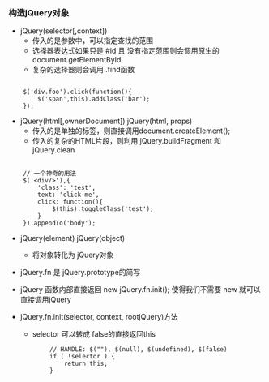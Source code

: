 ### 构造jQuery对象

+ jQuery(selector[,context])
	+ 传入的是参数中，可以指定查找的范围
	+ 选择器表达式如果只是 #id 且 没有指定范围则会调用原生的 document.getElementById
	+ 复杂的选择器则会调用 .find函数

```
	
	$('div.foo').click(function(){
		$('span',this).addClass('bar');
	});

```

+ jQuery(html[,ownerDocument])  jQuery(html, props)
	+ 传入的是单独的标签，则直接调用document.createElement();
	+ 传入的复杂的HTML片段，则利用 jQuery.buildFragment 和 jQuery.clean

```

	// 一个神奇的用法
	$('<div/>'),{
		'class': 'test',
		text: 'click me',
		click: function(){
			$(this).toggleClass('test');
		}
	}).appendTo('body');

```

+ jQuery(element) jQuery(object)
	+ 将对象转化为 jQuery对象

+ jQuery.fn 是 jQuery.prototype的简写
+ jQuery 函数内部直接返回  new jQuery.fn.init(); 使得我们不需要 new 就可以直接调用jQuery

+ jQuery.fn.init(selector, context, rootjQuery)方法
	+ selector 可以转成 false的直接返回this
	
	```
			// HANDLE: $(""), $(null), $(undefined), $(false)
			if ( !selector ) {
				return this;
			}

	```